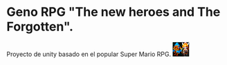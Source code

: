 # Geno RPG "The new heroes and The Forgotten".
 Proyecto de unity basado en el popular Super Mario RPG.
![genoRPGlogo](genoRPGlogo.png)
